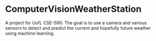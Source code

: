 # ComputerVisionWeatherStation
A project for UofL CSE-590. The goal is to use a camera and various sensors to detect and predict the current and hopefully future weather using machine learning.

